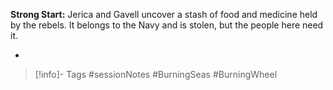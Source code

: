 **Strong Start:** Jerica and Gavell uncover a stash of food and medicine held by the rebels.  It belongs to the Navy and is stolen, but the people here need it.

- 
> [!info]- Tags
> #sessionNotes #BurningSeas #BurningWheel 

